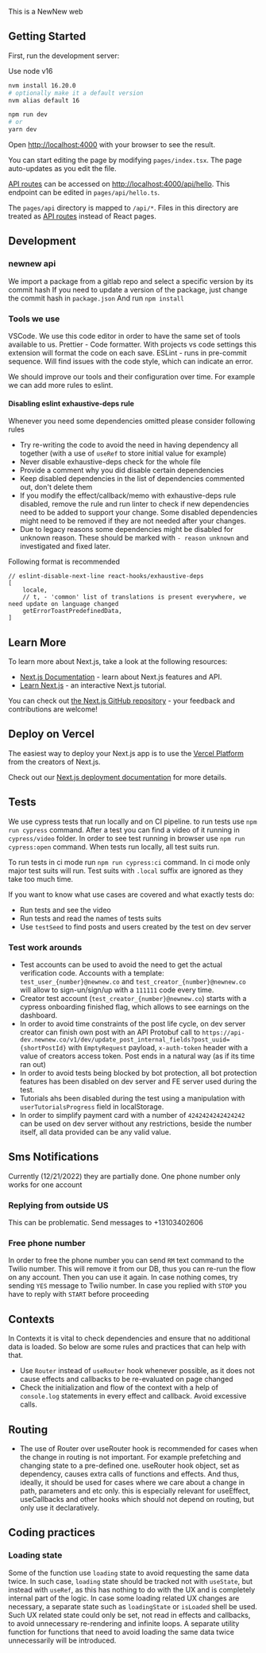 This is a NewNew web

## Getting Started

First, run the development server:

Use node v16

```bash
nvm install 16.20.0
# optionally make it a default version
nvm alias default 16
```

```bash
npm run dev
# or
yarn dev
```

Open [http://localhost:4000](http://localhost:4000) with your browser to see the result.

You can start editing the page by modifying `pages/index.tsx`. The page auto-updates as you edit the file.

[API routes](https://nextjs.org/docs/api-routes/introduction) can be accessed
on [http://localhost:4000/api/hello](http://localhost:3000/api/hello). This endpoint can be edited
in `pages/api/hello.ts`.

The `pages/api` directory is mapped to `/api/*`. Files in this directory are treated
as [API routes](https://nextjs.org/docs/api-routes/introduction) instead of React pages.

## Development

### newnew api

We import a package from a gitlab repo and select a specific version by its commit hash
If you need to update a version of the package, just change the commit hash in `package.json`
And run `npm install`

### Tools we use

VSCode. We use this code editor in order to have the same set of tools available to us.
Prettier - Code formatter. With projects vs code settings this extension will format the code on each save.
ESLint - runs in pre-commit sequence. Will find issues with the code style, which can indicate an error.

We should improve our tools and their configuration over time. For example we can add more rules to eslint.

#### Disabling eslint exhaustive-deps rule

Whenever you need some dependencies omitted please consider following rules

- Try re-writing the code to avoid the need in having dependency all together (with a use of `useRef` to store initial value for example)
- Never disable exhaustive-deps check for the whole file
- Provide a comment why you did disable certain dependencies
- Keep disabled dependencies in the list of dependencies commented out, don't delete them
- If you modify the effect/callback/memo with exhaustive-deps rule disabled, remove the rule and run linter to check if new dependencies need to be added to support your change. Some disabled dependencies might need to be removed if they are not needed after your changes.
- Due to legacy reasons some dependencies might be disabled for unknown reason. These should be marked with `- reason unknown` and investigated and fixed later.

Following format is recommended

```
// eslint-disable-next-line react-hooks/exhaustive-deps
[
    locale,
    // t, - 'common' list of translations is present everywhere, we need update on language changed
    getErrorToastPredefinedData,
]
```

## Learn More

To learn more about Next.js, take a look at the following resources:

- [Next.js Documentation](https://nextjs.org/docs) - learn about Next.js features and API.
- [Learn Next.js](https://nextjs.org/learn) - an interactive Next.js tutorial.

You can check out [the Next.js GitHub repository](https://github.com/vercel/next.js/) - your feedback and contributions
are welcome!

## Deploy on Vercel

The easiest way to deploy your Next.js app is to use
the [Vercel Platform](https://vercel.com/new?utm_medium=default-template&filter=next.js&utm_source=create-next-app&utm_campaign=create-next-app-readme)
from the creators of Next.js.

Check out our [Next.js deployment documentation](https://nextjs.org/docs/deployment) for more details.

## Tests

We use cypress tests that run locally and on CI pipeline. to run tests use `npm run cypress` command. After a test you can find a video of it running in `cypress/video` folder. In order to see test running in browser use `npm run cypress:open` command. When tests run locally, all test suits run.

To run tests in ci mode run `npm run cypress:ci` command. In ci mode only major test suits will run. Test suits with `.local` suffix are ignored as they take too much time.

If you want to know what use cases are covered and what exactly tests do:

- Run tests and see the video
- Run tests and read the names of tests suits
- Use `testSeed` to find posts and users created by the test on dev server

### Test work arounds

- Test accounts can be used to avoid the need to get the actual verification code. Accounts with a template: `test_user_{number}@newnew.co` and `test_creator_{number}@newnew.co` will allow to sign-un/sign/up with a `111111` code every time.
- Creator test account (`test_creator_{number}@newnew.co`) starts with a cypress onboarding finished flag, which allows to see earnings on the dashboard.
- In order to avoid time constraints of the post life cycle, on dev server creator can finish own post with an API Protobuf call to `https://api-dev.newnew.co/v1/dev/update_post_internal_fields?post_uuid={shortPostId}` with `EmptyRequest` payload, `x-auth-token` header with a value of creators access token. Post ends in a natural way (as if its time ran out)
- In order to avoid tests being blocked by bot protection, all bot protection features has been disabled on dev server and FE server used during the test.
- Tutorials ahs been disabled during the test using a manipulation with `userTutorialsProgress` field in localStorage.
- In order to simplify payment card with a number of `4242424242424242` can be used on dev server without any restrictions, beside the number itself, all data provided can be any valid value.

## Sms Notifications

Currently (12/21/2022) they are partially done. One phone number only works for one account

### Replying from outside US

This can be problematic. Send messages to +13103402606

### Free phone number

In order to free the phone number you can send `RM` text command to the Twilio number.
This will remove it from our DB, thus you can re-run the flow on any account.
Then you can use it again. In case nothing comes, try sending `YES` message to Twilio number.
In case you replied with `STOP` you have to reply with `START` before proceeding

## Contexts

In Contexts it is vital to check dependencies and ensure that no additional data is loaded. So below are some rules and practices that can help with that.

- Use `Router` instead of `useRouter` hook whenever possible, as it does not cause effects and callbacks to be re-evaluated on page changed
- Check the initialization and flow of the context with a help of `console.log` statements in every effect and callback. Avoid excessive calls.

## Routing

- The use of Router over useRouter hook is recommended for cases when the change in routing is not important. For example prefetching and changing state to a pre-defined one. useRouter hook object, set as dependency, causes extra calls of functions and effects. And thus, ideally, it should be used for cases where we care about a change in path, parameters and etc only. this is especially relevant for useEffect, useCallbacks and other hooks which should not depend on routing, but only use it declaratively.

## Coding practices

### Loading state

Some of the function use `loading` state to avoid requesting the same data twice. In such case, `loading` state should be tracked not with `useState`, but instead with `useRef`, as this has nothing to do with the UX and is completely internal part of the logic. In case some loading related UX changes are necessary, a separate state such as `loadingState` or `isLoaded` shell be used. Such UX related state could only be set, not read in effects and callbacks, to avoid unnecessary re-rendering and infinite loops. A separate utility function for functions that need to avoid loading the same data twice unnecessarily will be introduced.
